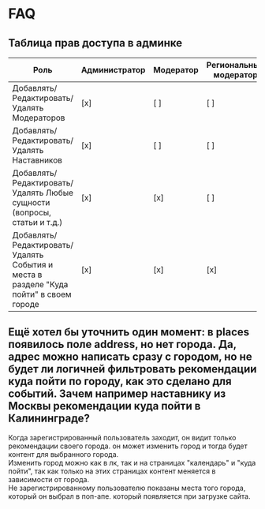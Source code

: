 # FAQ
## Таблица прав доступа в админке
| Роль  |  Администратор | Модератор  | Региональный  модератор  |
|---|---|---|---|
| Добавлять/Редактировать/Удалять Модераторов | [x] | [ ] | [ ] |
| Добавлять/Редактировать/Удалять Наставников | [x] | [ ] | [ ] |
| Добавлять/Редактировать/Удалять Любые сущности (вопросы, статьи и т.д.) | [x]  | [x]  | [ ]  |
| Добавлять/Редактировать/Удалять События и места в разделе "Куда пойти" в своем городе| [x] | [x] | [x] |

## Ещё хотел бы уточнить один момент: в places появилось поле address, но нет города. Да, адрес можно написать сразу с городом, но не будет ли логичней фильтровать рекомендации куда пойти по городу, как это сделано для событий. Зачем например наставнику из Москвы рекомендации куда пойти в Калининграде?
Когда зарегистрированный пользователь заходит, он видит только рекомендации своего города. он может изменить город и тогда будет контент для выбранного города.  
Изменить город можно как в лк, так и на страницах "календарь" и "куда пойти", так как только на этих страницах контент меняется в зависимости от города.  
Не зарегистрированному пользователю показаны места того города, который он выбрал в поп-апе. который появляется при загрузке сайта.



